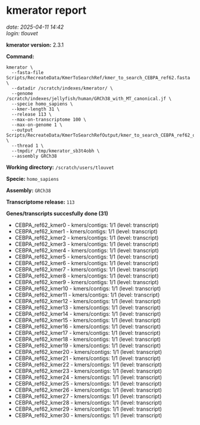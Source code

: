 # kmerator report
*date: 2025-04-11 14:42*  
*login: tlouvet*

**kmerator version:** 2.3.1

**Command:**

```
kmerator \
  --fasta-file Scripts/RecreateData/KmerToSearchRef/kmer_to_search_CEBPA_ref62.fasta \
  --datadir /scratch/indexes/kmerator/ \
  --genome /scratch/indexes/jellyfish/human/GRCh38_with_MT_canonical.jf \
  --specie homo_sapiens \
  --kmer-length 31 \
  --release 113 \
  --max-on-transcriptome 100 \
  --max-on-genome 1 \
  --output Scripts/RecreateData/KmerToSearchRefOutput/kmer_to_search_CEBPA_ref62_output \
  --thread 1 \
  --tmpdir /tmp/kmerator_sb3t4obh \
  --assembly GRCh38
```

**Working directory:** `/scratch/users/tlouvet`

**Specie:** `homo_sapiens`

**Assembly:** `GRCh38`

**Transcriptome release:** `113`

**Genes/transcripts succesfully done (31)**

- CEBPA_ref62_kmer0 - kmers/contigs: 1/1 (level: transcript)
- CEBPA_ref62_kmer1 - kmers/contigs: 1/1 (level: transcript)
- CEBPA_ref62_kmer2 - kmers/contigs: 1/1 (level: transcript)
- CEBPA_ref62_kmer3 - kmers/contigs: 1/1 (level: transcript)
- CEBPA_ref62_kmer4 - kmers/contigs: 1/1 (level: transcript)
- CEBPA_ref62_kmer5 - kmers/contigs: 1/1 (level: transcript)
- CEBPA_ref62_kmer6 - kmers/contigs: 1/1 (level: transcript)
- CEBPA_ref62_kmer7 - kmers/contigs: 1/1 (level: transcript)
- CEBPA_ref62_kmer8 - kmers/contigs: 1/1 (level: transcript)
- CEBPA_ref62_kmer9 - kmers/contigs: 1/1 (level: transcript)
- CEBPA_ref62_kmer10 - kmers/contigs: 1/1 (level: transcript)
- CEBPA_ref62_kmer11 - kmers/contigs: 1/1 (level: transcript)
- CEBPA_ref62_kmer12 - kmers/contigs: 1/1 (level: transcript)
- CEBPA_ref62_kmer13 - kmers/contigs: 1/1 (level: transcript)
- CEBPA_ref62_kmer14 - kmers/contigs: 1/1 (level: transcript)
- CEBPA_ref62_kmer15 - kmers/contigs: 1/1 (level: transcript)
- CEBPA_ref62_kmer16 - kmers/contigs: 1/1 (level: transcript)
- CEBPA_ref62_kmer17 - kmers/contigs: 1/1 (level: transcript)
- CEBPA_ref62_kmer18 - kmers/contigs: 1/1 (level: transcript)
- CEBPA_ref62_kmer19 - kmers/contigs: 1/1 (level: transcript)
- CEBPA_ref62_kmer20 - kmers/contigs: 1/1 (level: transcript)
- CEBPA_ref62_kmer21 - kmers/contigs: 1/1 (level: transcript)
- CEBPA_ref62_kmer22 - kmers/contigs: 1/1 (level: transcript)
- CEBPA_ref62_kmer23 - kmers/contigs: 1/1 (level: transcript)
- CEBPA_ref62_kmer24 - kmers/contigs: 1/1 (level: transcript)
- CEBPA_ref62_kmer25 - kmers/contigs: 1/1 (level: transcript)
- CEBPA_ref62_kmer26 - kmers/contigs: 1/1 (level: transcript)
- CEBPA_ref62_kmer27 - kmers/contigs: 1/1 (level: transcript)
- CEBPA_ref62_kmer28 - kmers/contigs: 1/1 (level: transcript)
- CEBPA_ref62_kmer29 - kmers/contigs: 1/1 (level: transcript)
- CEBPA_ref62_kmer30 - kmers/contigs: 1/1 (level: transcript)
